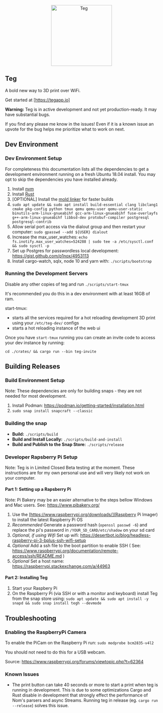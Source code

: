 <div align="center">
<img src="./frontend/teg-web-ui/src/onboarding/landingPage/tegLogo.svg" alt="Teg" width="200"/>
</div>

## Teg

A bold new way to 3D print over WiFi.

Get started at [https://tegapp.io]

**Warning:** Teg is in active development and not yet production-ready. It may have substantial bugs.

If you find any please me know in the issues! Even if it is a known issue an upvote for the bug helps me prioritize what to work on next.


## Dev Environment

### Dev Environment Setup

For completeness this documentation lists all the dependencies to get a development environment running on a fresh Ubuntu 18.04 install. You may opt to skip the dependencies you have installed already.

1. Install [nvm](https://github.com/creationix/nvm)
2. Install [Rust](https://rustup.rs/)
3. [OPTIONAL] Install the [mold linker](https://github.com/rui314/mold) for faster builds
3. `sudo apt update && sudo apt install build-essential clang libclang1 cmake pkg-config python tmux qemu qemu-user qemu-user-static binutils-arm-linux-gnueabihf gcc-arm-linux-gnueabihf fuse-overlayfs g++-arm-linux-gnueabihf libbsd-dev protobuf-compiler postgresql postgresql-contrib`
5. Allow serial port access via the dialout group and then restart your computer: `sudo gpasswd --add ${USER} dialout`
6. Increase the max_user_watches: `echo fs.inotify.max_user_watches=524288 | sudo tee -a /etc/sysctl.conf && sudo sysctl -p`
8. Set up Postgres for passwordless local development: https://gist.github.com/p1nox/4953113
7. Install cargo-watch, sqlx, node 10 and yarn with: `./scripts/bootstrap`


### Running the Development Servers

Disable any other copies of teg and run `./scripts/start-tmux`

It's recommended you do this in a dev environment with at least 16GB of ram.

start-tmux:

- starts all the services required for a hot reloading development 3D print using your `/etc/teg-dev/` configs
- starts a hot reloading instance of the web ui

Once you have `start-tmux` running you can create an invite code to access your dev instance by running:

`cd ./crates/ && cargo run --bin teg-invite`


## Building Releases

### Build Environment Setup

Note: These dependencies are only for building snaps - they are not needed for most development.

<!--
Note: These instructions may not be necessary any longer. If you can build for armhf without doing
the following please remove the following:

First setup armhf packages in ubuntu. See:
- https://stackoverflow.com/a/39316855
- https://wiki.debian.org/Multiarch/HOWTO

Essentially setting up armhf packages boils down to adding the following to `/etc/apt/sources.list`:
```
  deb [arch=armhf] http://bg.ports.ubuntu.com/ focal main restricted
  deb [arch=armhf] http://bg.ports.ubuntu.com/ focal-updates main restricted
```

And then running `sudo apt-get update && sudo dpkg --add-architecture armhf && sudo apt-get install libbsd-dev:armhf`

Once you have armhf set up then you can install the rest of the dependencies: -->

1. Install Podman: https://podman.io/getting-started/installation.html
2. `sudo snap install snapcraft --classic`


### Building the snap

- **Build:** `./scripts/build`
- **Build and Install Locally:** `./scripts/build-and-install`
- **Build and Publish to the Snap Store:** `./scripts/release`

### Developer Rapsberry Pi Setup

Note: Teg is in Limited Closed Beta testing at the moment. These instructions are for my own personal use and will very likely not work on your computer.

#### Part 1: Setting up a Rapsberry Pi

Note: Pi Bakery may be an easier alternative to the steps bellow Windows and Mac users. See: https://www.pibakery.org/

1. Use the [https://www.raspberrypi.org/downloads/](Raspberry Pi Imager) to install the latest Raspberry Pi OS
2. *Recommended* Generate a password hash (`openssl passwd -6`) and replace the pi's password in `/YOUR_SD_CARD/etc/shadow` on your sd card
3. *Optional, if using Wifi* Set up wifi: https://desertbot.io/blog/headless-raspberry-pi-3-bplus-ssh-wifi-setup
4. *Optional* Add a ssh file to the boot partition to enable SSH ( See: https://www.raspberrypi.org/documentation/remote-access/ssh/README.md )
5. *Optional* Set a host name: https://raspberrypi.stackexchange.com/a/44963

#### Part 2: Installing Teg

1. Start your Raspbery Pi
2. On the Raspberry Pi (via SSH or with a monitor and keyboard) install Teg from the snap store using: `sudo apt update && sudo apt install -y snapd && sudo snap install tegh --devmode`
<!-- 3. Generate an invite code using: `tegh.add-invite` -->

## Troubleshooting

### Enabling the RaspberryPi Camera

To enable the PiCam on the Raspberry Pi run: `sudo modprobe bcm2835-v4l2`

You should not need to do this for a USB webcam.

Source: https://www.raspberrypi.org/forums/viewtopic.php?t=62364

<!--
  TODO: I think the following information is out of date and no longer necessary to configure Teg:

  This will default the camera to 128x96px

  To increase the resolution run:

  `v4l2-ctl --set-fmt-video=width=1920,height=1088,pixelformat=4`

  ### Raspian

  Teg requires Raspbian Buster. To upgrade to Raspbian Buster see:

  https://www.raspberrypi.org/blog/buster-the-new-version-of-raspbian/
-->

### Known Issues

- The print button can take 40 seconds or more to start a print when teg is running in development. This is due to some optimizations Cargo and Rust disable in development that strongly effect the performance of Nom's parsers and async Streams. Running teg in release (eg. `cargo run --release`) solves this issue.
